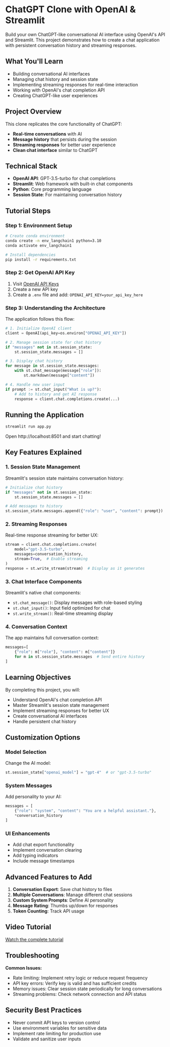 # ChatGPT Clone with OpenAI & Streamlit

Build your own ChatGPT-like conversational AI interface using OpenAI's API and Streamlit. This project demonstrates how to create a chat application with persistent conversation history and streaming responses.

## What You'll Learn

- Building conversational AI interfaces
- Managing chat history and session state
- Implementing streaming responses for real-time interaction
- Working with OpenAI's chat completion API
- Creating ChatGPT-like user experiences

## Project Overview

This clone replicates the core functionality of ChatGPT:

- **Real-time conversations** with AI
- **Message history** that persists during the session
- **Streaming responses** for better user experience
- **Clean chat interface** similar to ChatGPT

## Technical Stack

- **OpenAI API**: GPT-3.5-turbo for chat completions
- **Streamlit**: Web framework with built-in chat components
- **Python**: Core programming language
- **Session State**: For maintaining conversation history

## Tutorial Steps

### Step 1: Environment Setup

```bash
# Create conda environment
conda create -n env_langchain1 python=3.10
conda activate env_langchain1

# Install dependencies
pip install -r requirements.txt
```

### Step 2: Get OpenAI API Key

1. Visit [OpenAI API Keys](https://platform.openai.com/api-keys)
2. Create a new API key
3. Create a `.env` file and add: `OPENAI_API_KEY=your_api_key_here`

### Step 3: Understanding the Architecture

The application follows this flow:

```python
# 1. Initialize OpenAI client
client = OpenAI(api_key=os.environ["OPENAI_API_KEY"])

# 2. Manage session state for chat history
if "messages" not in st.session_state:
    st.session_state.messages = []

# 3. Display chat history
for message in st.session_state.messages:
    with st.chat_message(message["role"]):
        st.markdown(message["content"])

# 4. Handle new user input
if prompt := st.chat_input("What is up?"):
    # Add to history and get AI response
    response = client.chat.completions.create(...)
```

## Running the Application

```bash
streamlit run app.py
```

Open http://localhost:8501 and start chatting!

## Key Features Explained

### 1. Session State Management

Streamlit's session state maintains conversation history:

```python
# Initialize chat history
if "messages" not in st.session_state:
    st.session_state.messages = []

# Add messages to history
st.session_state.messages.append({"role": "user", "content": prompt})
```

### 2. Streaming Responses

Real-time response streaming for better UX:

```python
stream = client.chat.completions.create(
    model="gpt-3.5-turbo",
    messages=conversation_history,
    stream=True,  # Enable streaming
)
response = st.write_stream(stream)  # Display as it generates
```

### 3. Chat Interface Components

Streamlit's native chat components:

- `st.chat_message()`: Display messages with role-based styling
- `st.chat_input()`: Input field optimized for chat
- `st.write_stream()`: Real-time streaming display

### 4. Conversation Context

The app maintains full conversation context:

```python
messages=[
    {"role": m["role"], "content": m["content"]}
    for m in st.session_state.messages  # Send entire history
]
```

## Learning Objectives

By completing this project, you will:

- Understand OpenAI's chat completion API
- Master Streamlit's session state management
- Implement streaming responses for better UX
- Create conversational AI interfaces
- Handle persistent chat history

## Customization Options

### Model Selection

Change the AI model:

```python
st.session_state["openai_model"] = "gpt-4"  # or "gpt-3.5-turbo"
```

### System Messages

Add personality to your AI:

```python
messages = [
    {"role": "system", "content": "You are a helpful assistant."},
    *conversation_history
]
```

### UI Enhancements

- Add chat export functionality
- Implement conversation clearing
- Add typing indicators
- Include message timestamps

## Advanced Features to Add

1. **Conversation Export**: Save chat history to files
2. **Multiple Conversations**: Manage different chat sessions
3. **Custom System Prompts**: Define AI personality
4. **Message Rating**: Thumbs up/down for responses
5. **Token Counting**: Track API usage

## Video Tutorial

[Watch the complete tutorial](https://youtu.be/z-moiQlcC6c)

## Troubleshooting

**Common Issues:**

- Rate limiting: Implement retry logic or reduce request frequency
- API key errors: Verify key is valid and has sufficient credits
- Memory issues: Clear session state periodically for long conversations
- Streaming problems: Check network connection and API status

## Security Best Practices

- Never commit API keys to version control
- Use environment variables for sensitive data
- Implement rate limiting for production use
- Validate and sanitize user inputs
